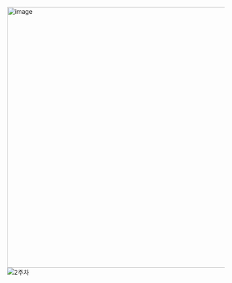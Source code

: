 <img width="748" height="603" alt="image" src="https://github.com/user-attachments/assets/a04556f4-dacf-4b48-9017-54e2ff7f7651" />![2주차](https://github.com/user-attachments/assets/f2a88805-ce35-478a-b34e-caced4c1806a)
